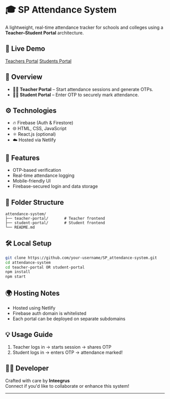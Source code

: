 # 🎓 SP Attendance System

A lightweight, real-time attendance tracker for schools and colleges using a **Teacher–Student Portal** architecture.

## 🔗 Live Demo

[Teachers Portal]([https://ece-b-teacher-attendance.netlify.app/])
[Students Portal]([https://ece-b-student-attendance.netlify.app/])

## 📌 Overview

- 👩‍🏫 **Teacher Portal** – Start attendance sessions and generate OTPs.  
- 🧑‍🎓 **Student Portal** – Enter OTP to securely mark attendance.

## ⚙️ Technologies

- 🔥 Firebase (Auth & Firestore)  
- 🌐 HTML, CSS, JavaScript  
- ⚛️ React.js (optional)  
- ☁️ Hosted via Netlify

## 🚀 Features

- OTP-based verification  
- Real-time attendance logging  
- Mobile-friendly UI  
- Firebase-secured login and data storage

## 📁 Folder Structure

```
attendance-system/
├── teacher-portal/       # Teacher frontend
├── student-portal/       # Student frontend
└── README.md
```

## 🛠️ Local Setup

```bash
git clone https://github.com/your-username/SP_attendance-system.git
cd attendance-system
cd teacher-portal OR student-portal
npm install
npm start
```

## 🌍 Hosting Notes

- Hosted using Netlify  
- Firebase auth domain is whitelisted  
- Each portal can be deployed on separate subdomains

## 💡 Usage Guide

1. Teacher logs in → starts session → shares OTP  
2. Student logs in → enters OTP → attendance marked!

## 👩‍💻 Developer

Crafted with care by **Inteegrus**  
Connect if you'd like to collaborate or enhance this system!

---

